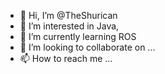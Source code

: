 - 👋 Hi, I’m @TheShurican
- 👀 I’m interested in Java, 
- 🌱 I’m currently learning ROS
- 💞️ I’m looking to collaborate on ...
- 📫 How to reach me ...

<!---
TheShurican/TheShurican is a ✨ special ✨ repository because its `README.md` (this file) appears on your GitHub profile.
You can click the Preview link to take a look at your changes.
--->
